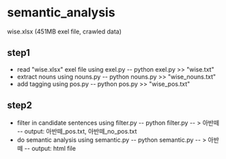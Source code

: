 # semantic_analysis

wise.xlsx (451MB exel file, crawled data)

## step1
- read "wise.xlsx" exel file using exel.py
-- python exel.py >> "wise.txt"
- extract nouns using nouns.py
-- python nouns.py >> "wise_nouns.txt"
- add tagging using pos.py
-- python pos.py >> "wise_pos.txt"


## step2
- filter in candidate sentences using filter.py
-- python filter.py
-- > 아반떼
-- output: 아반떼_pos.txt, 아반떼_no_pos.txt
- do semantic analysis using semantic.py
-- python semantic.py
-- > 아반떼
-- output: html file
